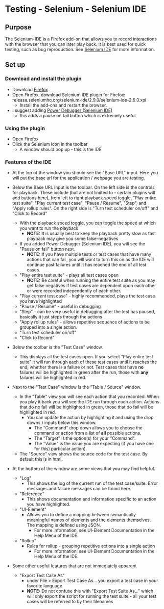 # Testing - Selenium - Selenium IDE

## Purpose

The Selenium-IDE is a Firefox add-on that allows you to record interactions
with the browser that you can later play back. It is best used for quick
testing, such as bug reproduction. See
[Selenium IDE](http://www.seleniumhq.org/projects/ide) for more information.

## Set up

### Download and install the plugin

* Download [Firefox](https://www.mozilla.org/en-US/firefox/new/)
* Open Firefox, download Selenium IDE plugin for Firefox:
  release.seleniumhq.org/selenium-ide/2.9.0/selenium-ide-2.9.0.xpi
  * Install the add-ons and restart the browser.
* I suggest adding [Power Debugger (Selenium IDE)](https://addons.mozilla.org/en-us/firefox/addon/power-debugger-selenium-ide/)
  * this adds a pause on fail button which is extremely useful

### Using the plugin

* Open Firefox
* Click the Selenium icon in the toolbar
  * A window should pop up - this is the IDE

### Features of the IDE

* At the top of the window you should see the "Base URL" input. Here you will
  put the base url for the application / webpage you are testing.
* Below the Base URL input is the toolbar. On the left side is the controls
  for playback. These include (but are not limited to - certain plugins will
  add buttons here), from left to right playback speed toggle, "Play entire
  test suite", "Play current test case", "Pause / Resume", "Step", and "Apply
  rollup rules". On the right side is "Turn test scheduler on/off" and "Click
  to Record"
  * With the playback speed toggle, you can toggle the speed at which you
    want to run the playback
    * **NOTE:** It is usually best to keep the playback pretty slow as fast
      playback may give you some false-negatives
  * If you added Power Debugger (Selenium IDE), you will see the "Pause on
    fail" button next.
    * **NOTE:** If you have multiple tests or test cases that have many
      actions that can fail, you will want to turn this on as the IDE will
      continue past failures until it has reached the end of all test cases.
  * "Play entire test suite" - plays all test cases open
    * **NOTE:** Be careful when running the entire test suite as you may get
      false negatives if test cases are dependent upon each other or were
      recorded independently of each other.
  * "Play current test case" - highly recommended, plays the test case you have
    highlighted
  * "Pause / Resume" - useful in debugging
  * "Step" - can be very useful in debugging after the test has paused,
    basically it just steps through the actions
  * "Apply rollup rules" - allows repetitive sequence of actions to be grouped
    into a single action.
  * "Turn test scheduler on/off"
  * "Click to Record"
* Below the toolbar is the "Test Case" window.
  * This displays all the test cases open. If you select "Play entire test
    suite" it will run through each of these test cases until it reaches the
    end, whether there is a failure or not. Test cases that have **no**
    failures will be highlighted in green after the run, those with **any**
    failures will be highlighted in red.
* Next to the "Test Case" window is the "Table / Source" window.
  * In the "Table" view you will see each action that you recorded. When you
    play it back you will see the IDE run through each action. Actions that
    do no fail will be highlighted in green, those that do fail will be
    highlighted in red.
    * You can update the action by highlighting it and using the drop downs
       / inputs below this window.
      * The "Command" drop down allows you to choose the command or action
        from a list of **all** possible actions.
      * The "Target" is the option(s) for your "Command".
      * The "Value" is the value you are expecting (if you have one for this)
        particular action).
  * The "Source" view shows the source code for the test case. By default this
    is in html.
* At the bottom of the window are some views that you may find helpful.
  * "Log"
    * This shows the log of the current run of the test case/suite. Error
      messages and failure messages can be found here.
  * "Reference"
    * This shows documentation and information specific to an action you have
      highlighted.
  * "UI-Element"
    * Allows you to define a mapping between semantically meaningful names of
      elements and the elements themselves. The mapping is defined using JSON.
      * For more information, see UI-Element Documentation in the Help Menu of
        the IDE.
  * "Rollup"
    * Rules for rollup - grouping repetitive actions into a single action
      * For more information, see UI-Element Documentation in the Help Menu of
        the IDE.

* Some other useful features that are not immediately apparent
  * "Export Test Case As"
    * under File > Export Test Case As... you export a test case in your
      favorite language
    * **NOTE:** Do not confuse this with "Export Test Suite As..." which will
      only export the script for running the test suite - all your test cases
      will be referred to by their filenames
